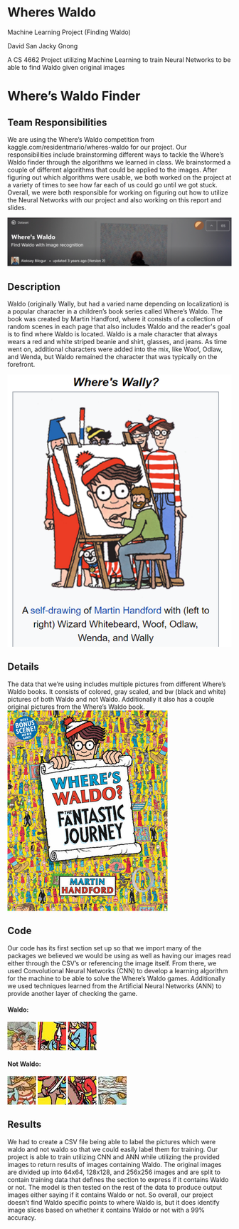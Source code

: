 # Wheres Waldo
Machine Learning Project (Finding Waldo)

David San
Jacky Gnong

A CS 4662 Project utilizing Machine Learning to train Neural Networks to be able to find Waldo given original images


# Where’s Waldo Finder


## Team Responsibilities
We are using the Where’s Waldo competition from kaggle.com/residentmario/wheres-waldo for our project. Our responsibilities include brainstorming different ways to tackle the Where’s Waldo finder through the algorithms we learned in class. We brainstormed a couple of different algorithms that could be applied to the images. After figuring out which algorithms were usable, we both worked on the project at a variety of times to see how far each of us could go until we got stuck. Overall, we were both responsible for working on figuring out how to utilize the Neural Networks with our project and also working on this report and slides.

![Kaggle Dataset Webpage](https://github.com/FeedMeSleep/Where-s_Waldo/blob/david2/report_images/image8.png)

## Description 
Waldo (originally Wally, but had a varied name depending on localization) is a popular character in a children’s book series called Where’s Waldo. The book was created by Martin Handford, where it consists of a collection of random scenes in each page that also includes Waldo and the reader's goal is to find where Waldo is located. Waldo is a male character that always wears a red and white striped beanie and shirt, glasses, and jeans. As time went on, additional characters were added into the mix, like Woof, Odlaw, and Wenda, but Waldo remained the character that was typically on the forefront.


![Where's Waldo Information](https://github.com/FeedMeSleep/Where-s_Waldo/blob/david2/report_images/image4.png)


## Details
The data that we’re using includes multiple pictures from different Where’s Waldo books. It consists of colored, gray scaled, and bw (black and white) pictures of both Waldo and not Waldo. Additionally it also has a couple original pictures from the Where’s Waldo book.  
![Where's Waldo Book](https://github.com/FeedMeSleep/Where-s_Waldo/blob/david2/report_images/image10.png)


## Code
Our code has its first section set up so that we import many of the packages we believed we would be using as well as having our images read either through the CSV’s or referencing the image itself. From there, we used Convolutional Neural Networks (CNN) to develop a learning algorithm for the machine to be able to solve the Where’s Waldo games. Additionally we used techniques learned from the Artificial Neural Networks (ANN) to provide another layer of checking the game. 

#### Waldo:

![Waldo1](https://github.com/FeedMeSleep/Where-s_Waldo/blob/david2/report_images/image1.jpg)
![Waldo2](https://github.com/FeedMeSleep/Where-s_Waldo/blob/david2/report_images/image9.jpg)
![Waldo3](https://github.com/FeedMeSleep/Where-s_Waldo/blob/david2/report_images/image7.jpg)

#### Not Waldo:

![NotWaldo1](https://github.com/FeedMeSleep/Where-s_Waldo/blob/david2/report_images/image2.jpg)
![NotWaldo2](https://github.com/FeedMeSleep/Where-s_Waldo/blob/david2/report_images/image3.jpg)
![NotWaldo3](https://github.com/FeedMeSleep/Where-s_Waldo/blob/david2/report_images/image5.jpg)
![NotWaldo4](https://github.com/FeedMeSleep/Where-s_Waldo/blob/david2/report_images/image6.jpg)


## Results
We had to create a CSV file being able to label the pictures which were waldo and not waldo so that we could easily label them for training. Our project is able to train utilizing CNN and ANN while utilizing the provided images to return results of images containing Waldo. The original images are divided up into 64x64, 128x128, and 256x256 images and are split to contain training data that defines the section to express if it contains Waldo or not. The model is then tested on the rest of the data to produce output images either saying if it contains Waldo or not. So overall, our project doesn’t find Waldo specific points to where Waldo is, but it does identify image slices based on whether it contains Waldo or not with a 99% accuracy.

